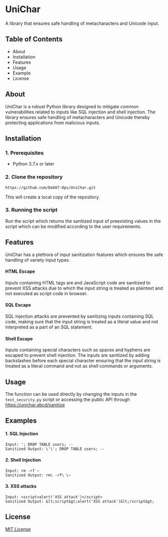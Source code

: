 # UniChar

A library that ensures safe handling of metacharacters and Unicode input.

## Table of Contents

- About
- Installation
- Features
- Usage
- Example
- License


## About
UniChar is a robust Python library designed to mitigate common vulnerabilities related to inputs like SQL injection and shell injection. The library ensures safe handling of metacharacters and Unicode thereby protecting applications from malicious inputs.

## Installation

### 1. Prerequisites
- Python 3.7.x or later

### 2. Clone the repository
`https://github.com/Deb07-Ops/UniChar.git`

This will create a local copy of the repository.
### 3. Running the script
Run the script which returns the sanitized input of preexisting values in the script which can be modified according to the user requirements.

## Features
UniChar has a plethora of input sanitization features which ensures the safe handling of variety input types.

#### HTML Escape
Inputs containing HTML tags are and JavaScript code are sanitized to prevent XSS attacks due to which the input string is treated as plaintext and not executed as script code in browser.
#### SQL Escape
SQL injection attacks are prevented by sanitizing inputs containing SQL code, making sure that the input string is treated as a literal value and not interpreted as a part of an SQL statement.
#### Shell Escape
Inputs containing special characters such as spaces and hyphens are escaped to prevent shell injection. The inputs are sanitized by adding backslashes before each special character ensuring that the input string is treated as a literal command and not as shell commands or arguments.

## Usage
The function can be used directly by changing the inputs in the `test_security.py` script or accessing the public API through https://unichar.abcd/sanitize

## Examples
#### 1. SQL Injection
```
Input: '; DROP TABLE users; --
Sanitized Output: \'\'; DROP TABLE users; --
```
#### 2. Shell Injection
```
Input: rm -rf ~
Sanitized Output: rm\ -rf\ \~
```
#### 3. XSS attacks
```
Input: <script>alert('XSS attack')</script>
Sanitized Output: &lt;script&gt;alert('XSS attack')&lt;/script&gt;
```
## License
[MIT License](http://opensource.org/licenses/mit-license.php)
